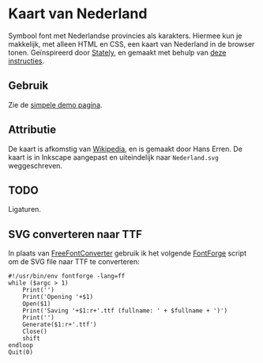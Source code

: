 # Kaart van Nederland

Symbool font met Nederlandse provincies als karakters. Hiermee kun je
makkelijk, met alleen HTML en CSS, een kaart van Nederland in de browser
tonen. Geïnspireerd door [Stately](https://github.com/intridea/stately), en gemaakt
met behulp van [deze instructies](http://www.intridea.com/blog/2012/4/24/symbol-font).

## Gebruik

Zie de [simpele demo pagina](http://robertklep.github.com/kaart-van-nederland/demos/simple.html).

## Attributie

De kaart is afkomstig van [Wikipedia](http://nl.wikipedia.org/wiki/Bestand:Karte_der_Provinzen_\(Niederlande\)_-_nl.svg),
en is gemaakt door Hans Erren. De kaart is in Inkscape aangepast en uiteindelijk naar `Nederland.svg` weggeschreven.

## TODO

Ligaturen.

## SVG converteren naar TTF

In plaats van [FreeFontConverter](http://www.freefontconverter.com/)
gebruik ik het volgende [FontForge](http://fontforge.org/) script om de SVG
file naar TTF te converteren:

```
#!/usr/bin/env fontforge -lang=ff
while ($argc > 1)
    Print('')
    Print('Opening '+$1)
    Open($1)
    Print('Saving '+$1:r+'.ttf (fullname: ' + $fullname + ')')
    Print('')
    Generate($1:r+'.ttf')
    Close()
    shift
endloop
Quit(0)
```
